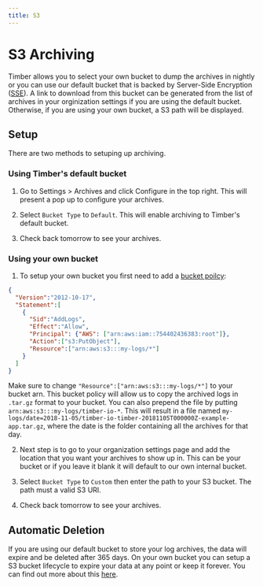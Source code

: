 ```yaml
---
title: S3
---
```


# S3 Archiving

Timber allows you to select your own bucket to dump the archives in nightly or
you can use our default bucket that is backed by Server-Side Encryption ([SSE](https://docs.aws.amazon.com/AmazonS3/latest/dev/UsingServerSideEncryption.html)). A link to download from this bucket
can be generated from the list of archives in your orginization settings if you are using the default bucket. Otherwise, if you are using your own bucket, a S3 path will be displayed.

## Setup

There are two methods to setuping up archiving.

### Using Timber's default bucket

1. Go to Settings > Archives and click Configure in the top right. This will present a pop up to configure your archives.

2. Select `Bucket Type` to `Default`. This will enable archiving to Timber's default bucket.

3. Check back tomorrow to see your archives.

### Using your own bucket

1. To setup your own bucket you first need to add a [bucket poilcy](https://docs.aws.amazon.com/AmazonS3/latest/dev/using-iam-policies.html):

```json
{
  "Version":"2012-10-17",
  "Statement":[
    {
      "Sid":"AddLogs",
      "Effect":"Allow",
      "Principal": {"AWS": ["arn:aws:iam::754402436383:root"]},
      "Action":["s3:PutObject"],
      "Resource":["arn:aws:s3:::my-logs/*"]
    }
  ]
}
```

Make sure to change `"Resource":["arn:aws:s3:::my-logs/*"]` to your bucket arn. This bucket policy will
allow us to copy the archived logs in `.tar.gz` format to your bucket. You can also prepend the file by putting
`arn:aws:s3:::my-logs/timber-io-*`. This will result in a file named `my-logs/date=2018-11-05/timber-io-timber-20181105T000000Z-example-app.tar.gz`, where the date is the folder containing all the archives for that day.


2. Next step is to go to your organization settings page and add the location that you want your archives to show up in. This
can be your bucket or if you leave it blank it will default to our own internal bucket. 

3. Select `Bucket Type` to `Custom` then enter the path to your S3 bucket. The path must a valid S3 URI.

4. Check back tomorrow to see your archives.

## Automatic Deletion

If you are using our default bucket to store your log archives, the data will expire and be deleted after 365 days. On your own bucket you can setup a S3 bucket lifecycle to expire your data at any point or keep it forever. You can find out more about this [here](https://docs.aws.amazon.com/AmazonS3/latest/dev/lifecycle-expire-general-considerations.html).
